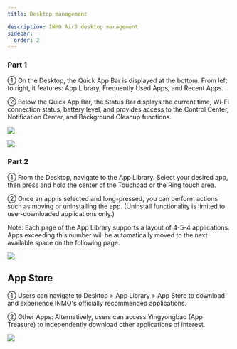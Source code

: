 ```yaml
---
title: Desktop management

description: INMO Air3 desktop management
sidebar:
  order: 2
---
```


### Part 1

① On the Desktop, the Quick App Bar is displayed at the bottom. From left to right, it features: App Library, Frequently Used Apps, and Recent Apps.

② Below the Quick App Bar, the Status Bar displays the current time, Wi-Fi connection status, battery level, and provides access to the Control Center, Notification Center, and Background Cleanup functions.

![](public/images/air3/desktop-management-1.png)

![](public/images/air3/desktop-management-2.jpg)

### Part 2

① From the Desktop, navigate to the App Library. Select your desired app, then press and hold the center of the Touchpad or the Ring touch area.

② Once an app is selected and long-pressed, you can perform actions such as moving or uninstalling the app. (Uninstall functionality is limited to user-downloaded applications only.)

Note: Each page of the App Library supports a layout of 4-5-4 applications. Apps exceeding this number will be automatically moved to the next available space on the following page.

![](public/images/air3/desktop-management-3.jpg)

## App Store

① Users can navigate to Desktop > App Library > App Store to download and experience INMO's officially recommended applications.

② Other Apps: Alternatively, users can access Yingyongbao (App Treasure) to independently download other applications of interest.

![](public/images/air3/desktop-management-4.png)



